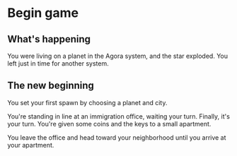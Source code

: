 # Begin game

## What's happening

You were living on a planet in the Agora system, and the star exploded. You left just in time for another system.

## The new beginning

You set your first spawn by choosing a planet and city.

You're standing in line at an immigration office, waiting your turn.
Finally, it's your turn. You're given some coins and the keys to a small apartment.

You leave the office and head toward your neighborhood until you arrive at your apartment.



